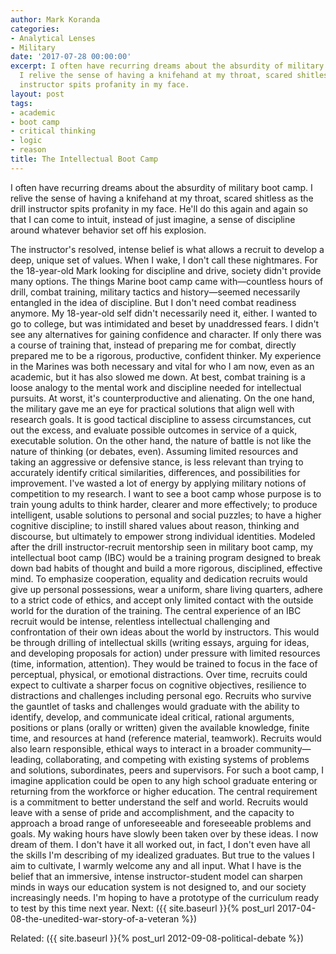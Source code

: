 ```yaml
---
author: Mark Koranda
categories:
- Analytical Lenses
- Military
date: '2017-07-28 00:00:00'
excerpt: I often have recurring dreams about the absurdity of military boot camp.
  I relive the sense of having a knifehand at my throat, scared shitless as the drill
  instructor spits profanity in my face.
layout: post
tags:
- academic
- boot camp
- critical thinking
- logic
- reason
title: The Intellectual Boot Camp
---
```





I often have recurring dreams about the absurdity of military boot camp. I relive the sense of having a knifehand at my throat, scared shitless as the drill instructor spits profanity in my face. He'll do this again and again so that I can come to intuit, instead of just imagine, a sense of discipline around whatever behavior set off his explosion.

The instructor's resolved, intense belief is what allows a recruit to develop a deep, unique set of values. When I wake, I don't call these nightmares. For the 18-year-old Mark looking for discipline and drive, society didn't provide many options. The things Marine boot camp came with—countless hours of drill, combat training, military tactics and history—seemed necessarily entangled in the idea of discipline. But I don't need combat readiness anymore. My 18-year-old self didn't necessarily need it, either. I wanted to go to college, but was intimidated and beset by unaddressed fears. I didn't see any alternatives for gaining confidence and character. If only there was a course of training that, instead of preparing me for combat, directly prepared me to be a rigorous, productive, confident thinker. My experience in the Marines was both necessary and vital for who I am now, even as an academic, but it has also slowed me down. At best, combat training is a loose analogy to the mental work and discipline needed for intellectual pursuits. At worst, it's counterproductive and alienating. On the one hand, the military gave me an eye for practical solutions that align well with research goals. It is good tactical discipline to assess circumstances, cut out the excess, and evaluate possible outcomes in service of a quick, executable solution. On the other hand, the nature of battle is not like the nature of thinking (or debates, even). Assuming limited resources and taking an aggressive or defensive stance, is less relevant than trying to accurately identify critical similarities, differences, and possibilities for improvement. I've wasted a lot of energy by applying military notions of competition to my research. I want to see a boot camp whose purpose is to train young adults to think harder, clearer and more effectively; to produce intelligent, usable solutions to personal and social puzzles; to have a higher cognitive discipline; to instill shared values about reason, thinking and discourse, but ultimately to empower strong individual identities. Modeled after the drill instructor-recruit mentorship seen in military boot camp, my intellectual boot camp (IBC) would be a training program designed to break down bad habits of thought and build a more rigorous, disciplined, effective mind. To emphasize cooperation, equality and dedication recruits would give up personal possessions, wear a uniform, share living quarters, adhere to a strict code of ethics, and accept only limited contact with the outside world for the duration of the training. The central experience of an IBC recruit would be intense, relentless intellectual challenging and confrontation of their own ideas about the world by instructors. This would be through drilling of intellectual skills (writing essays, arguing for ideas, and developing proposals for action) under pressure with limited resources (time, information, attention). They would be trained to focus in the face of perceptual, physical, or emotional distractions. Over time, recruits could expect to cultivate a sharper focus on cognitive objectives, resilience to distractions and challenges including personal ego. Recruits who survive the gauntlet of tasks and challenges would graduate with the ability to identify, develop, and communicate ideal critical, rational arguments, positions or plans (orally or written) given the available knowledge, finite time, and resources at hand (reference material, teamwork). Recruits would also learn responsible, ethical ways to interact in a broader community—leading, collaborating, and competing with existing systems of problems and solutions, subordinates, peers and supervisors. For such a boot camp, I imagine application could be open to any high school graduate entering or returning from the workforce or higher education. The central requirement is a commitment to better understand the self and world. Recruits would leave with a sense of pride and accomplishment, and the capacity to approach a broad range of unforeseeable and foreseeable problems and goals. My waking hours have slowly been taken over by these ideas. I now dream of them. I don't have it all worked out, in fact, I don't even have all the skills I'm describing of my idealized graduates. But true to the values I aim to cultivate, I warmly welcome any and all input. What I have is the belief that an immersive, intense instructor-student model can sharpen minds in ways our education system is not designed to, and our society increasingly needs. I'm hoping to have a prototype of the curriculum ready to test by this time next year. Next: ({{ site.baseurl }}{% post_url 2017-04-08-the-unedited-war-story-of-a-veteran %})

Related: ({{ site.baseurl }}{% post_url 2012-09-08-political-debate %})